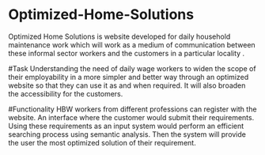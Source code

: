 # Optimized-Home-Solutions
Optimized Home Solutions is website developed for daily household maintenance work which will work as a  medium of communication between these informal sector workers and the customers in a particular locality . 

#Task
Understanding the need of daily wage workers to widen the scope of their employability in a more simpler and better way through an optimized website so that they can use it as and when required. It will also broaden the accessibility for the customers.

#Functionality
HBW workers from different professions can register with the website.
An interface where the customer would submit their requirements.
Using these requirements as an input system would perform an efficient searching process using semantic analysis.
Then the system will provide the user the most optimized solution of their requirement.

